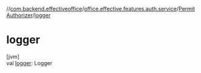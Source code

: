//[com.backend.effectiveoffice](../../../index.md)/[office.effective.features.auth.service](../index.md)/[PermitAuthorizer](index.md)/[logger](logger.md)

# logger

[jvm]\
val [logger](logger.md): Logger
